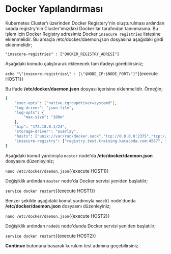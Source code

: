 # Docker Yapılandırması

Kubernetes Cluster'ı üzerinden Docker Registery'nin oluşturulması ardından sırada registry'nin Cluster'ımızdaki Docker'lar tarafından tanınmasına. Bu işlem için Docker Registry adresimiz Docker `insecure registries` listesine eklenmelidir. Bu amaçla /etc/docker/daemon.json dosyasına aşağıdaki girdi eklenmelidir;

`"insecure-registries" : ["DOCKER_REGISTRY_ADRESİ"]`

Aşağıdaki komutu çalıştırarak eklenecek tam ifadeyi görebilirsiniz;

`echo "\"insecure-registries\" : [\"$NODE_IP:$NODE_PORT\"]"`{{execute HOST1}}

Bu ifade **/etc/docker/daemon.json** dosyası içerisine eklenmelidir. Örneğin;

```bash
{
    "exec-opts": ["native.cgroupdriver=systemd"],
    "log-driver": "json-file",
    "log-opts": {
        "max-size": "100m"
    },
    "bip": "172.18.0.1/24",
    "storage-driver": "overlay",
    "hosts": ["unix://var/run/docker.sock","tcp://0.0.0.0:2375","tcp://0.0.0.0:2345", "fd://"],
    "insecure-registry": ["registry.test.training.katacoda.com:4567", "DOCKER_REGISTRY_ADRESİ"]
}
```

Aşağıdaki komut yardımıyla `master` node'da **/etc/docker/daemon.json** dosyasını düzenleyiniz;

`nano /etc/docker/daemon.json`{{execute HOST1}}

Değişiklik ardından `master` node'da Docker servisi yeniden başlatılır;

`service docker restart`{{execute HOST1}}

Benzer şekilde aşağıdaki komut yardımıyla `node01` node'dunda **/etc/docker/daemon.json** dosyasını düzenleyiniz;

`nano /etc/docker/daemon.json`{{execute HOST2}}

Değişiklik ardından `node01` node'dunda Docker servisi yeniden başlatılır;

`service docker restart`{{execute HOST2}}

**Continue** butonuna basarak kurulum test adımına geçebilirsiniz.
